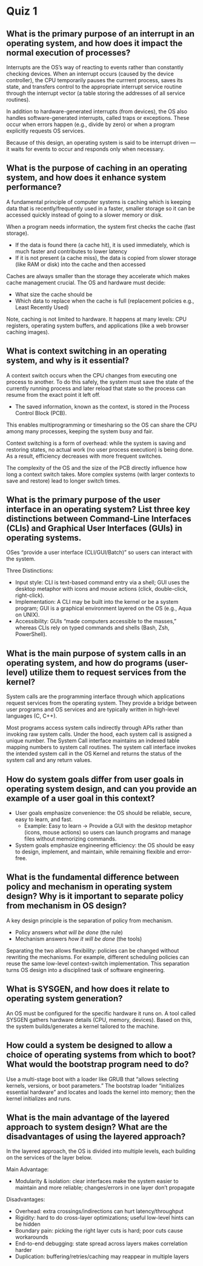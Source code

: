 # Quiz 1

## What is the primary purpose of an interrupt in an operating system, and how does it impact the normal execution of processes?
Interrupts are the OS’s way of reacting to events rather than constantly checking devices. When an interrupt occurs (caused by the device controller), the CPU temporarily pauses the currrent process, saves its state, and transfers control to the appropriate interrupt service routine through the interrupt vector (a table storing the addresses of all service routines). 

In addition to hardware-generated interrupts (from devices), the OS also handles software-generated interrupts, called traps or exceptions. These occur when errors happen (e.g., divide by zero) or when a program explicitly requests OS services.

Because of this design, an operating system is said to be interrupt driven — it waits for events to occur and responds only when necessary.

## What is the purpose of caching in an operating system, and how does it enhance system performance?
A fundamental principle of computer systems is caching which is keeping data that is recently/frequently used in a faster, smaller storage so it can be accessed quickly instead of going to a slower memory or disk.  

When a program needs information, the system first checks the cache (fast storage).  
- If the data is found there (a cache hit), it is used immediately, which is much faster and contributes to lower latency
- If it is not present (a cache miss), the data is copied from slower storage (like RAM or disk) into the cache and then accessed  

Caches are always smaller than the storage they accelerate which makes cache management crucial. The OS and hardware must decide:  
- What size the cache should be  
- Which data to replace when the cache is full (replacement policies e.g., Least Recently Used)  

Note, caching is not limited to hardware. It happens at many levels: CPU registers, operating system buffers, and applications (like a web browser caching images).  


## What is context switching in an operating system, and why is it essential?
A context switch occurs when the CPU changes from executing one process to another. To do this safely, the system must save the state of the currently running process and later reload that state so the process can resume from the exact point it left off.  
- The saved information, known as the context, is stored in the Process Control Block (PCB). 

This enables multiprogramming or timesharing so the OS can share the CPU among many processes, keeping the system busy and fair.

Context switching is a form of overhead: while the system is saving and restoring states, no actual work (no user process execution) is being done. As a result, efficiency decreases with more frequent switches.  

The complexity of the OS and the size of the PCB directly influence how long a context switch takes. More complex systems (with larger contexts to save and restore) lead to longer switch times.  

## What is the primary purpose of the user interface in an operating system? List three key distinctions between Command-Line Interfaces (CLIs) and Graphical User Interfaces (GUls) in operating systems.
OSes “provide a user interface (CLI/GUI/Batch)” so users can interact with the system.

Three Distinctions:
- Input style: CLI is text-based command entry via a shell; GUI uses the desktop metaphor with icons and mouse actions (click, double-click, right-click).
- Implementation: A CLI may be built into the kernel or be a system program; GUI is a graphical environment layered on the OS (e.g., Aqua on UNIX).
- Accessibility: GUIs “made computers accessible to the masses,” whereas CLIs rely on typed commands and shells (Bash, Zsh, PowerShell).

## What is the main purpose of system calls in an operating system, and how do programs (user-level) utilize them to request services from the kernel?
System calls are the programming interface through which applications request services from the operating system. They provide a bridge between user programs and OS services and are typically written in high-level languages (C, C++).

Most programs access system calls indirectly through APIs rather than invoking raw system calls. Under the hood, each system call is assigned a unique number. The System Call interface maintains an indexed table mapping numbers to system call routines. The system call interface invokes the intended system call in the OS Kernel and returns the status of the system call and any return values.

## How do system goals differ from user goals in operating system design, and can you provide an example of a user goal in this context?
- User goals emphasize convenience: the OS should be reliable, secure, easy to learn, and fast.
    - Example: Easy to learn → Provide a GUI with the desktop metaphor (icons, mouse actions) so users can launch programs and manage files without memorizing commands.
- System goals emphasize engineering efficiency: the OS should be easy to design, implement, and maintain, while remaining flexible and error-free.

## What is the fundamental difference between policy and mechanism in operating system design? Why is it important to separate policy from mechanism in OS design?
A key design principle is the separation of policy from mechanism.  
- Policy answers *what will be done* (the rule)
- Mechanism answers *how it will be done* (the tools)

Separating the two allows flexibility: policies can be changed without rewriting the mechanisms. For example, different scheduling policies can reuse the same low-level context-switch implementation. This separation turns OS design into a disciplined task of software engineering.

## What is SYSGEN, and how does it relate to operating system generation?
An OS must be configured for the specific hardware it runs on. A tool called SYSGEN gathers hardware details (CPU, memory, devices). Based on this, the system builds/generates a kernel tailored to the machine.

## How could a system be designed to allow a choice of operating systems from which to boot? What would the bootstrap program need to do?
Use a multi-stage boot with a loader like GRUB that “allows selecting kernels, versions, or boot parameters.” The bootstrap loader “initializes essential hardware” and locates and loads the kernel into memory; then the kernel initializes and runs.

## What is the main advantage of the layered approach to system design? What are the disadvantages of using the layered approach?
In the layered approach, the OS is divided into multiple levels, each building on the services of the layer below. 

Main Advantage:
- Modularity & isolation: clear interfaces make the system easier to maintain and more reliable; changes/errors in one layer don’t propagate

Disadvantages:
- Overhead: extra crossings/indirections can hurt latency/throughput
- Rigidity: hard to do cross-layer optimizations; useful low-level hints can be hidden
- Boundary pain: picking the right layer cuts is hard; poor cuts cause workarounds
- End-to-end debugging: state spread across layers makes correlation harder
- Duplication: buffering/retries/caching may reappear in multiple layers

